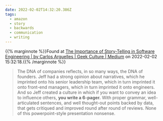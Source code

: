 ```yaml
---
date: 2022-02-02T14:32:20.386Z
tags:
  - amazon
  - story
  - backwards
  - communication
  - writing
---
```

{{% marginnote %}}Found at [The Importance of Story-Telling in Software Engineering | by Carlos Arguelles | Geek Culture | Medium](https://medium.com/geekculture/the-importance-of-story-telling-in-software-engineering-99004efda25f) on 2022-02-02 15:32:18.{{% /marginnote %}}

> The DNA of companies reflects, in so many ways, the DNA of founders. Jeff had a strong opinion about narratives, which he imprinted onto his senior leadership team, which in turn imprinted it onto front-end managers, which in turn imprinted it onto engineers. And so Jeff created a culture in which if you want to convey an idea to influence others, **you write a 6-pager.** With proper grammar, well-articulated sentences, and well thought-out points backed by data, that gets critiqued and improved round after round of reviews. None of this powerpoint-style presentation nonsense.

